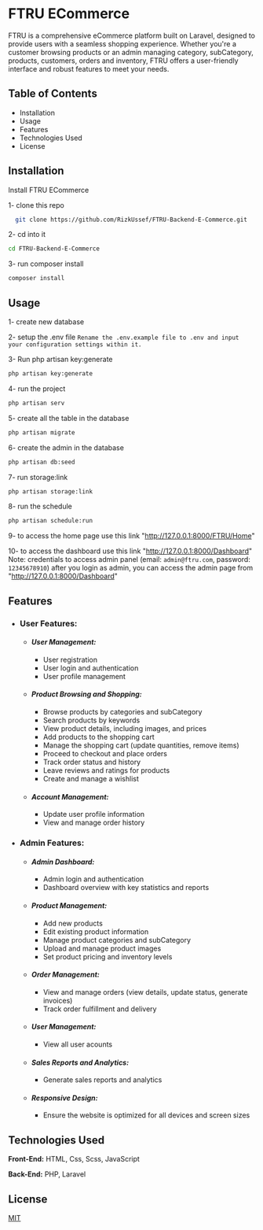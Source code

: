 
# FTRU ECommerce

FTRU is a comprehensive eCommerce platform built on Laravel, designed to provide users with a seamless shopping experience. Whether you're a customer browsing products or an admin managing category, subCategory, products, customers, orders and inventory, FTRU offers a user-friendly interface and robust features to meet your needs.


## Table of Contents
* Installation
* Usage
* Features
* Technologies Used
* License
## Installation

Install FTRU ECommerce

1- clone this repo
```bash
  git clone https://github.com/RizkUssef/FTRU-Backend-E-Commerce.git
```
2- cd into it
```bash
cd FTRU-Backend-E-Commerce
```

3- run composer install
```bash
composer install
```
    
## Usage

1- create new database

2- setup the .env file
`
Rename the .env.example file to .env and input your configuration settings within it.
`

3- Run php artisan key:generate
```bash
php artisan key:generate
```
4- run the project
```bash
php artisan serv
```
5- create all the table in the database
```bash
php artisan migrate
```
6- create the admin in the database
```bash
php artisan db:seed
```
7- run storage:link
```bash
php artisan storage:link
```
8- run the schedule
```bash
php artisan schedule:run
```
9- to access the home page use this link "http://127.0.0.1:8000/FTRU/Home"

10- to access the dashboard use this link "http://127.0.0.1:8000/Dashboard"
Note: credentials to access admin panel (email: `admin@ftru.com`, password: `12345678910`)
after you login as admin, you can access the admin page from "http://127.0.0.1:8000/Dashboard"




## Features

- ### User Features:
    - #### ___User Management:___
        - User registration
        - User login and authentication
        - User profile management
    - #### ___Product Browsing and Shopping:___
        - Browse products by categories and subCategory
        - Search products by keywords
        - View product details, including images, and prices
        - Add products to the shopping cart
        - Manage the shopping cart (update quantities, remove items)
        - Proceed to checkout and place orders
        - Track order status and history
        - Leave reviews and ratings for products
        - Create and manage a wishlist
    - #### ___Account Management:___
        - Update user profile information
        - View and manage order history
- ### Admin Features:
    - #### ___Admin Dashboard:___
        - Admin login and authentication
        - Dashboard overview with key statistics and reports
    - #### ___Product Management:___
        - Add new products
        - Edit existing product information
        - Manage product categories and subCategory
        - Upload and manage product images
        - Set product pricing and inventory levels
    - #### ___Order Management:___
        - View and manage orders (view details, update status, generate invoices)
        - Track order fulfillment and delivery
    - #### ___User Management:___
        - View all user acounts
    - #### ___Sales Reports and Analytics:___
        - Generate sales reports and analytics
    - #### ___Responsive Design:___
        - Ensure the website is optimized for all devices and screen sizes

## Technologies Used

**Front-End:** HTML, Css, Scss, JavaScript

**Back-End:** PHP, Laravel


## License

[MIT](https://choosealicense.com/licenses/mit/)

